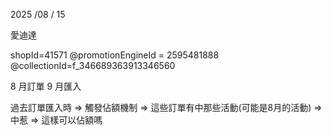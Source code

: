 
2025 /08 / 15

愛迪達

shopId=41571
@promotionEngineId = 2595481888
@collectionId=f_346689363913346560

8 月訂單 9 月匯入

過去訂單匯入時 => 觸發佔額機制 => 這些訂單有中那些活動(可能是8月的活動) => 中惹 => 這樣可以佔額嗎
